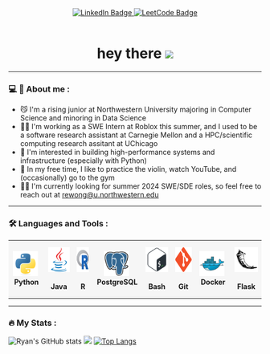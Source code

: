 <!--
**rewong03/rewong03** is a ✨ _special_ ✨ repository because its `README.md` (this file) appears on your GitHub profile.

Here are some ideas to get you started:

- 🔭 I’m currently working on ...
- 🌱 I’m currently learning ...
- 👯 I’m looking to collaborate on ...
- 🤔 I’m looking for help with ...
- 💬 Ask me about ...
- 📫 How to reach me: ...
- 😄 Pronouns: ...
- ⚡ Fun fact: ...
-->

<div id="header" align="center">
  <div id="badges">
    <a href="https://www.linkedin.com/in/rewong03">
      <img src="https://img.shields.io/badge/LinkedIn-blue?style=for-the-badge&logo=linkedin&logoColor=white" alt="LinkedIn Badge"/>
    </a>
    <a href="https://www.leetcode.com/rewong">
      <img src="https://img.shields.io/badge/LeetCode-yellow?style=for-the-badge&logo=leetcode&logoColor=white" alt="LeetCode Badge"/>
    </a>
  </div>
  <img src="https://komarev.com/ghpvc/?username=rewong03&style=flat-square&color=blue" alt=""/>
  <h1>
    hey there
    <img src="https://media.giphy.com/media/hvRJCLFzcasrR4ia7z/giphy.gif" width="30px"/>
  </h1>
</div>

---

### :computer: :monkey: About me :
- :smirk_cat: I'm a rising junior at Northwestern University majoring in Computer Science and minoring in Data Science
- :scientist: I'm working as a SWE Intern at Roblox this summer, and I used to be a software research assistant at Carnegie Mellon and a HPC/scientific computing research assitant at UChicago
- :snake: I'm interested in building high-performance systems and infrastructure (especially with Python)
- :violin: In my free time, I like to practice the violin, watch YouTube, and (occasionally) go to the gym
- :bowing_man: I'm currently looking for summer 2024 SWE/SDE roles, so feel free to reach out at [rewong@u.northwestern.edu](mailto:rewong@u.northwestern.edu)

---

### :hammer_and_wrench: Languages and Tools :
<table style="background-color:#F6F6F6;">
  <tr>
    <td align="center" height="110" width="110">
      <img src="https://github.com/devicons/devicon/blob/master/icons/python/python-original.svg" title="Python" alt="Python" width="50" height="50"/>&nbsp;
      <br /><strong>Python</strong>
    </td>
    <td align="center" height="110" width="110">
      <img src="https://github.com/devicons/devicon/blob/master/icons/java/java-original.svg" title="Java" alt="Java" width="50" height="50"/>&nbsp;
      <br /><strong>Java</strong>
    </td>
    <td align="center" height="110" width="110">
      <img src="https://github.com/devicons/devicon/blob/master/icons/r/r-original.svg" title="R" alt="R" width="50" height="50"/>&nbsp;
      <br /><strong>R</strong>
    </td>
    <td align="center" height="110" width="110">
      <img src="https://github.com/devicons/devicon/blob/master/icons/postgresql/postgresql-original.svg" title="PostgreSQL" alt="PostgreSQL" width="50" height="50"/>&nbsp;
      <br /><strong>PostgreSQL</strong>
    </td>
    <td align="center" height="110" width="110">
      <img src="https://github.com/devicons/devicon/blob/master/icons/bash/bash-original.svg" title="Bash" alt="Bash" width="50" height="50"/>&nbsp;
      <br /><strong>Bash</strong>
    </td>
    <td align="center" height="110" width="110">
      <img src="https://github.com/devicons/devicon/blob/master/icons/git/git-original.svg" title="Git" alt="Git" width="50" height="50"/>&nbsp;
      <br /><strong>Git</strong>
    </td>
    <td align="center" height="110" width="110">
      <img src="https://github.com/devicons/devicon/blob/master/icons/docker/docker-original.svg" title="Docker" alt="Docker" width="50" height="50"/>&nbsp;
      <br /><strong>Docker</strong>
    </td>
    <td align="center" height="110" width="110">
      <img src="https://github.com/devicons/devicon/blob/master/icons/flask/flask-original.svg" title="Flask" alt="Flask" width="50" height="50"/>&nbsp;
      <br /><strong>Flask</strong>
    </td>
  </tr>
</table>

---

### :fire: My Stats :
![Ryan's GitHub stats](https://github-readme-stats.vercel.app/api?username=rewong03&show_icons=true&include_all_commits=true&theme=radical)
![](https://leetcard.jacoblin.cool/rewong?border=2&radius=5&height=196)
[![Top Langs](https://github-readme-stats.vercel.app/api/top-langs/?username=rewong03&layout=compact&theme=radical)](https://github.com/anuraghazra/github-readme-stats)
